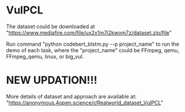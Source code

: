 # VulPCL

The dataset could be downloaded at "https://www.mediafire.com/file/ux2x1m7i2kwom7z/dataset.zip/file"

Run command "python codebert_blstm.py --p project_name" to run the demo of each task, where the "project_name" could be FFmpeg, qemu, FFmpeg_qemu, linux, or big_vul.

# NEW UPDATION!!!
More details of dataset and approach are available at: "https://anonymous.4open.science/r/Realworld_dataset_VulPCL"
